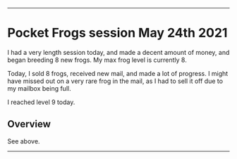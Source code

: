 
***

# Pocket Frogs session May 24th 2021

I had a very length session today, and made a decent amount of money, and began breeding 8 new frogs. My max frog level is currently 8.

Today, I sold 8 frogs, received new mail, and made a lot of progress. I might have missed out on a very rare frog in the mail, as I had to sell it off due to my mailbox being full.

I reached level 9 today.

## Overview

See above.

***

